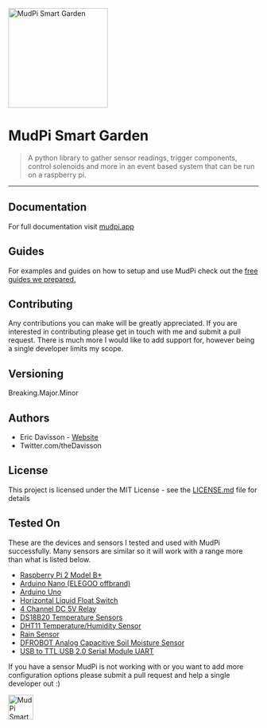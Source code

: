 <img alt="MudPi Smart Garden" title="MudPi Smart Garden" src="http://ericdavisson.com/img/mudpi/mudPI_LOGO_small_flat.png" width="200px">

# MudPi Smart Garden
> A python library to gather sensor readings, trigger components, control solenoids and more in an event based system that can be run on a raspberry pi.

---

## Documentation
For full documentation visit [mudpi.app](https://mudpi.app/docs)

## Guides
For examples and guides on how to setup and use MudPi check out the [free guides we prepared.](https://mudpi.app/guides)


## Contributing
Any contributions you can make will be greatly appreciated. If you are interested in contributing please get in touch with me and submit a pull request. There is much more I would like to add support for, however being a single developer limits my scope. 


## Versioning
Breaking.Major.Minor


## Authors
* Eric Davisson  - [Website](http://ericdavisson.com)
* Twitter.com/theDavisson


## License
This project is licensed under the MIT License - see the [LICENSE.md](LICENSE.md) file for details


## Tested On
These are the devices and sensors I tested and used with MudPi successfully. Many sensors are similar so it will work with a range more than what is listed below. 

* [Raspberry Pi 2 Model B+](https://www.raspberrypi.org/products/raspberry-pi-2-model-b/)
* [Arduino Nano (ELEGOO offbrand)](https://www.amazon.com/ELEGOO-Arduino-ATmega328P-without-compatible/dp/B0713XK923)
* [Arduino Uno](https://store.arduino.cc/usa/arduino-uno-rev3)
* [Horizontal Liquid Float Switch](https://www.amazon.com/gp/product/B01HLPGJUQ/ref=oh_aui_detailpage_o07_s00?ie=UTF8&psc=1)
* [4 Channel DC 5V Relay](https://www.amazon.com/gp/product/B00KTEN3TM/ref=oh_aui_detailpage_o08_s00?ie=UTF8&psc=1)
* [DS18B20 Temperature Sensors](https://www.amazon.com/gp/product/B018KFX5X0/ref=oh_aui_detailpage_o08_s00?ie=UTF8&psc=1)
* [DHT11 Temperature/Humidity Sensor](https://www.amazon.com/gp/product/B01DKC2GQ0/ref=oh_aui_detailpage_o07_s05?ie=UTF8&psc=1)
* [Rain Sensor](https://www.amazon.com/gp/product/B01D9JK2F6/ref=oh_aui_detailpage_o03_s00?ie=UTF8&psc=1)
* [DFROBOT Analog Capacitive Soil Moisture Sensor](https://www.amazon.com/gp/product/B01GHY0N4K/ref=oh_aui_detailpage_o01_s00?ie=UTF8&psc=1)
* [USB to TTL USB 2.0 Serial Module UART](https://www.amazon.com/gp/product/B07CWKHTLH/ref=oh_aui_detailpage_o04_s00?ie=UTF8&psc=1)

If you have a sensor MudPi is not working with or you want to add more configuration options please submit a pull request and help a single developer out :)


<img alt="MudPi Smart Garden" title="MudPi Smart Garden" src="http://ericdavisson.com/img/mudpi/mudPI_LOGO_small_flat.png" width="50px">

